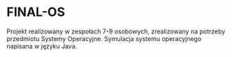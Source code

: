 # FINAL-OS
Projekt realizowany w zespołach 7-9 osobowych, zrealizowany na potrzeby przedmiotu Systemy Operacyjne. Symulacja systemu operacyjnego napisana w języku Java.
